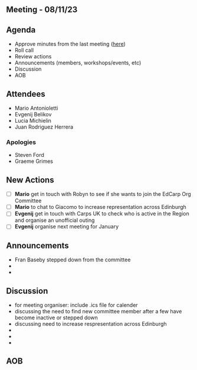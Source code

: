 ## Meeting - 08/11/23

## Agenda
* Approve minutes from the last meeting ([here](https://github.com/edcarp/organising-committee/blob/main/minutes/2023/2023_09_01_EdCarp_Organising_Committee.md))
* Roll call
* Review actions
* Announcements (members, workshops/events, etc)
* Discussion
* AOB

## Attendees
* Mario Antonioletti
* Evgenij Belikov
* Lucia Michielin
* Juan Rodriguez Herrera
  
### Apologies
* Steven Ford
* Graeme Grimes

## New Actions
- [ ] **Mario** get in touch with Robyn to see if she wants to join the EdCarp Org Committee
- [ ] **Mario** to chat to Giacomo to increase representation across Edinburgh
- [ ] **Evgenij** get in touch with Carps UK to check who is active in the Region and organise an unofficial outing
- [ ] **Evgenij** organise next meeting for January

## Announcements
* Fran Baseby stepped down from the committee
* 
* 

## Discussion
* for meeting organiser: include .ics file for calender
* discussing the need to find new committee member after a few have become inactive or stepped down
* discussing need to increase respresentation across Edinburgh
* 
* 
* 
  
## AOB
